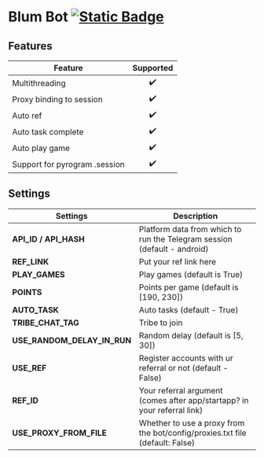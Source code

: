 # Blum Bot [![Static Badge](https://img.shields.io/badge/Telegram-Bot%20Link-Link?style=for-the-badge&logo=Telegram&logoColor=white&logoSize=auto&color=blue)](https://t.me/blum/app?startapp=ref_DTPFxJjw0W)

## Features

| Feature                       | Supported |
| ----------------------------- | :-------: |
| Multithreading                |    ✔️     |
| Proxy binding to session      |    ✔️     |
| Auto ref                      |    ✔️     |
| Auto task complete            |    ✔️     |
| Auto play game                |    ✔️     |
| Support for pyrogram .session |    ✔️     |

## Settings

| Settings                    | Description                                                                  |
| --------------------------- | ---------------------------------------------------------------------------- |
| **API_ID / API_HASH**       | Platform data from which to run the Telegram session (default - android)     |
| **REF_LINK**                | Put your ref link here                                                       |
| **PLAY_GAMES**              | Play games (default is True)                                                 |
| **POINTS**                  | Points per game (default is [190, 230])                                      |
| **AUTO_TASK**               | Auto tasks (default - True)                                                  |
| **TRIBE_CHAT_TAG**          | Tribe to join                                                                |
| **USE_RANDOM_DELAY_IN_RUN** | Random delay (default is [5, 30])                                            |
| **USE_REF**                 | Register accounts with ur referral or not (default - False)                  |
| **REF_ID**                  | Your referral argument (comes after app/startapp? in your referral link)     |
| **USE_PROXY_FROM_FILE**     | Whether to use a proxy from the bot/config/proxies.txt file (default: False) |
